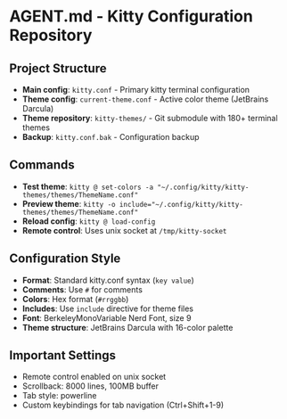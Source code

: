 # AGENT.md - Kitty Configuration Repository

## Project Structure
- **Main config**: `kitty.conf` - Primary kitty terminal configuration
- **Theme config**: `current-theme.conf` - Active color theme (JetBrains Darcula)
- **Theme repository**: `kitty-themes/` - Git submodule with 180+ terminal themes
- **Backup**: `kitty.conf.bak` - Configuration backup

## Commands
- **Test theme**: `kitty @ set-colors -a "~/.config/kitty/kitty-themes/themes/ThemeName.conf"`
- **Preview theme**: `kitty -o include="~/.config/kitty/kitty-themes/themes/ThemeName.conf"`
- **Reload config**: `kitty @ load-config`
- **Remote control**: Uses unix socket at `/tmp/kitty-socket`

## Configuration Style
- **Format**: Standard kitty.conf syntax (`key value`)
- **Comments**: Use `#` for comments
- **Colors**: Hex format (`#rrggbb`)
- **Includes**: Use `include` directive for theme files
- **Font**: BerkeleyMonoVariable Nerd Font, size 9
- **Theme structure**: JetBrains Darcula with 16-color palette

## Important Settings
- Remote control enabled on unix socket
- Scrollback: 8000 lines, 100MB buffer
- Tab style: powerline
- Custom keybindings for tab navigation (Ctrl+Shift+1-9)
